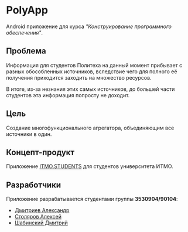 # PolyApp
Android приложение для курса *"Конструирование программного обеспечения"*.

## Проблема
Информация для студентов Политеха на данный момент прибывает с разных обособленных источников, вследствие чего для полного её получения приходится заходить на множество ресурсов. 

В итоге, из-за незнания этих самых источников, до большей части студентов эта информация попросту не доходит. 

## Цель
Создание многофункционального агрегатора, объединяющим все источники в один.

## Концепт-продукт
Приложение [ITMO.STUDENTS](https://play.google.com/store/apps/details?id=ru.ifmo.itmostudents) для студентов университета ИТМО.

## Разработчики
Приложение разрабатывается студентами группы **3530904/90104**:
* [Дмитриев Александр](https://github.com/BrainLUX)
* [Столяров Алексей](https://github.com/complex-tube)
* [Шабинский Дмитрий](https://github.com/sdimosik)
